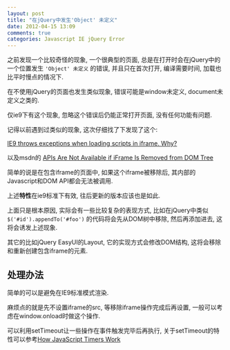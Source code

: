 ```yaml
---
layout: post
title: "在jQuery中发生'Object' 未定义"
date: 2012-04-15 13:09
comments: true
categories: Javascript IE jQuery Error
---
```


之前发现一个比较奇怪的现象, 一个很典型的页面, 总是在打开时会在jQuery中的一个位置发生 `'Object' 未定义` 的错误, 并且只在首次打开, 编译需要时间, 加载也比平时慢点的情况下.

在不使用jQuery的页面也发生类似现象, 错误可能是window未定义, document未定义之类的.

仅ie9下有这个现象, 忽略这个错误后仍能正常打开页面, 没有任何功能有问题.

<!--more -->

记得以前遇到过类似的现象, 这次仔细找了下发现了这个:

[IE9 throws exceptions when loading scripts in iframe. Why?](http://stackoverflow.com/questions/8389261/ie9-throws-exceptions-when-loading-scripts-in-iframe-why)

以及msdn的 [APIs Are Not Available if iFrame Is Removed from DOM Tree](http://msdn.microsoft.com/en-us/library/gg622929%28v=VS.85%29.aspx?ppud=4)

简单的说是在包含iframe的页面中, 如果这个iframe被移除后, 其内部的Javascript和DOM API都会无法被调用.

上述**特性**在ie9标准下有效, 往后更新的版本应该也是如此.

上面只是根本原因, 实际会有一些比较复杂的表现方式, 比如在jQuery中类似 `$('#id').appendTo('#foo')` 的代码将会先从DOM树中移除, 然后再添加进去, 这将会诱发上述现象.

其它的比如jQuery EasyUI的Layout, 它的实现方式会修改DOM结构, 这将会移除和重新创建包含iframe的元素.


处理办法
--------

简单的可以是避免在IE9标准模式渲染.

麻烦点的就是先不设置iframe的src, 等移除iframe操作完成后再设置, 一般可以考虑在window.onload时做这个操作.

可以利用setTimeout让一些操作在事件触发完毕后再执行, 关于setTimeout的特性可以参考[How JavaScript Timers Work](http://ejohn.org/blog/how-javascript-timers-work/)
